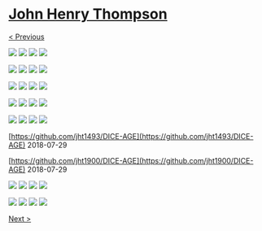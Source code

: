 # [John Henry Thompson](../README.md)

[< Previous](2018-08-25-1.md)

[![](../media/2018-08-22/Timeline-Photos-Man-vs-nature-thumb.jpg)](../posts/2018-08-22-1.md) [![](../media/2018-08-21/DICE-Colored-Mind-living-in-the-dark-thumb.jpg)](../posts/2018-08-21-1.md) [![](../media/2018-08-15/Timeline-Photos-DICE-Colored-mind-Mining-dark-energy-2-thumb.jpg)](../posts/2018-08-15-1.md) [![](../media/2018-08-13/Timeline-Photos-DICE-Colored-mind-4-meta-dimensions-time-space-l-thumb.jpg)](../posts/2018-08-13-1.md)

[![](../media/2018-08-12/Timeline-Photos-Noted-thumb.jpg)](../posts/2018-08-12-1.md) [![](../media/2018-08-12/Timeline-Photos-DICE-Colored-mind-Mining-dark-energy-thumb.jpg)](../posts/2018-08-12-2.md) [![](../media/2018-08-12/Timeline-Photos-DICE-Colored-mind-Mutant-323-thumb.jpg)](../posts/2018-08-12-3.md) [![](../media/2018-08-10/Timeline-Photos-DICE-Mind-on-the-spectrum-thumb.jpg)](../posts/2018-08-10-1.md)

[![](../media/2018-08-09/Timeline-Photos-Four-forces-thumb.jpg)](../posts/2018-08-09-1.md) [![](../media/2018-08-07/Timeline-Photos-DICE-Glitch-thumb.jpg)](../posts/2018-08-07-1.md) [![](../media/2018-08-07/Timeline-Photos-JHT-the-Barnes-by-Judith-Williams-Thanks-big-sis-thumb.jpg)](../posts/2018-08-07-2.md) [![](../media/2018-08-07/Timeline-Photos-https-10print-org-thumb.jpg)](../posts/2018-08-07-3.md)

[![](../media/2018-08-04/Timeline-Photos-Ardmore-suburban-station-thumb.jpg)](../posts/2018-08-04-1.md) [![](../media/2018-08-04/Timeline-Photos-Smiling-on-the-inside-thumb.jpg)](../posts/2018-08-04-2.md) [![](../media/2018-08-02/Timeline-Photos-Octonions-search-for-meaning-https-www-quantamag-thumb.jpg)](../posts/2018-08-02-1.md) [![](../media/2018-08-01/Timeline-Photos-Quantized-thumb.jpg)](../posts/2018-08-01-1.md)

[![](../media/2018-08-01/Timeline-Photos-I-am-a-black-man-thumb.jpg)](../posts/2018-08-01-2.md) [![](../media/2018-07-31/Sirius-B-transmissions-resume-thumb.jpg)](../posts/2018-07-31-1.md) [![](../media/2018-07-30/Timeline-Photos-Tree-close-up-thumb.jpg)](../posts/2018-07-30-1.md) [![](../media/2018-07-29/Timeline-Photos-Tons-of-fungus-thumb.jpg)](../posts/2018-07-29-1.md)



[https://github.com/jht1493/DICE-AGE](https://github.com/jht1493/DICE-AGE)
2018-07-29



[https://github.com/jht1900/DICE-AGE](https://github.com/jht1900/DICE-AGE)
2018-07-29

[![](../media/2018-03-18/Timeline-Photos-http-www-johnhenrythompson-com-heros-professor-j-thumb.jpg)](../posts/2018-03-18-1.md) [![](../media/2018-03-06/DICE-Colored-mind-mutant-4-thumb.jpg)](../posts/2018-03-06-1.md) [![](../media/2018-03-06/DICE-Colored-mind-mutant-3-thumb.jpg)](../posts/2018-03-06-2.md) [![](../media/2018-03-06/DICE-Colored-mind-mutant-2-thumb.jpg)](../posts/2018-03-06-3.md)

[![](../media/2018-03-06/DICE-Colored-mind-mutant-1-thumb.jpg)](../posts/2018-03-06-4.md) [![](../media/2018-03-04/Timeline-Photos-DICE-Colored-mind-take-me-home-sweet-one-thumb.jpg)](../posts/2018-03-04-1.md) [![](../media/2018-03-03/DICE-Colored-mind-fade-to-black-thumb.jpg)](../posts/2018-03-03-1.md) [![](../media/2018-03-03/DICE-Colored-mind-glitch-from-Sirius-B-transmission-thumb.jpg)](../posts/2018-03-03-2.md)

[Next >](2018-01-31-1.md)